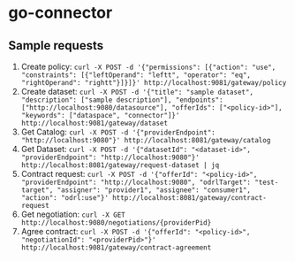 # go-connector

## Sample requests

1. Create policy: ``curl -X POST -d '{"permissions": [{"action": "use", "constraints": [{"leftOperand": "leftt", "operator": "eq", "rightOperand": "rightt"}]}]}' http://localhost:9081/gateway/policy``
2. Create dataset: ``curl -X POST -d '{"title": "sample dataset", "description": ["sample description"], "endpoints": ["http://localhost:9080/datasource"], "offerIds": ["<policy-id>"], "keywords": ["dataspace", "connector"]}' http://localhost:9081/gateway/dataset``
3. Get Catalog: ``curl -X POST -d '{"providerEndpoint": "http://localhost:9080"}' http://localhost:8081/gateway/catalog``
4. Get Dataset: ``curl -X POST -d '{"datasetId": "<dataset-id>", "providerEndpoint": "http://localhost:9080"}' http://localhost:8081/gateway/request-dataset | jq``
5. Contract request: ``curl -X POST -d '{"offerId": "<policy-id>", "providerEndpoint": "http://localhost:9080", "odrlTarget": "test-target", "assigner": "provider1", "assignee": "consumer1", "action": "odrl:use"}' http://localhost:8081/gateway/contract-request``
6. Get negotiation: ``curl -X GET http://localhost:9080/negotiations/{providerPid}``
7. Agree contract: ``curl -X POST -d '{"offerId": "<policy-id>", "negotiationId": "<providerPid>"}' http://localhost:9081/gateway/contract-agreement``

